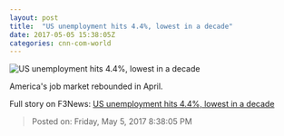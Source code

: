 ```yaml
---
layout: post
title:  "US unemployment hits 4.4%, lowest in a decade"
date: 2017-05-05 15:38:05Z
categories: cnn-com-world
---
```


![US unemployment hits 4.4%, lowest in a decade](http://i2.cdn.turner.com/money/dam/assets/170405075418-donald-trump-jobs-report-full-circle-00000000-780x439.jpg)

America's job market rebounded in April.


Full story on F3News: [US unemployment hits 4.4%, lowest in a decade](http://www.f3nws.com/n/gkFhAD)

> Posted on: Friday, May 5, 2017 8:38:05 PM

